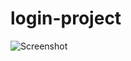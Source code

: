 # login-project
![Screenshot ](https://user-images.githubusercontent.com/122276927/219434982-862f5424-4461-40cd-bb7c-d4a4b0bc8620.png)


